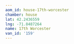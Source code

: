 ```yaml
---
aom_id: house-17th-worcester
chamber: house
lat: 42.2436559
lng: -71.8487264
name: 17th Worcester
van_id: '159'
---
```

